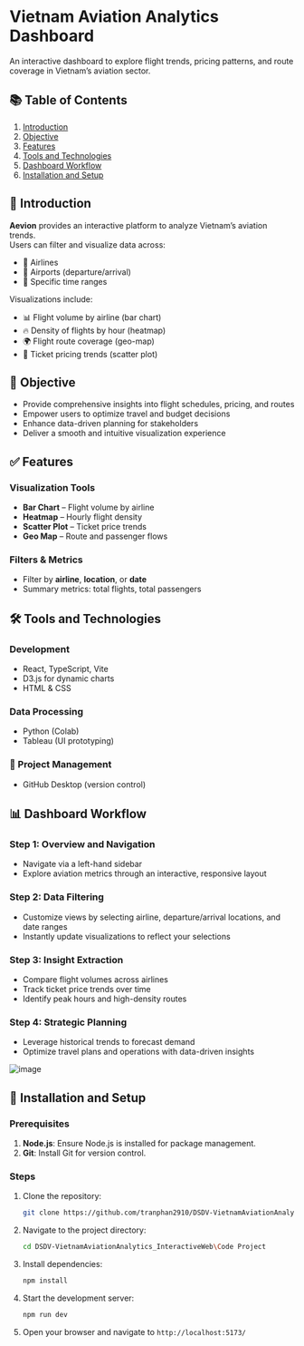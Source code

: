 # Vietnam Aviation Analytics Dashboard

An interactive dashboard to explore flight trends, pricing patterns, and route coverage in Vietnam’s aviation sector.

## 📚 Table of Contents

1. [Introduction](#introduction)
2. [Objective](#objective)
3. [Features](#features)
4. [Tools and Technologies](#tools-and-technologies)
5. [Dashboard Workflow](#dashboard-workflow)
6. [Installation and Setup](#installation-and-setup)

## 🚀 Introduction <a name="introduction"></a>

**Aevion** provides an interactive platform to analyze Vietnam’s aviation trends.  
Users can filter and visualize data across:

- 📍 Airlines
- 📍 Airports (departure/arrival)
- 📍 Specific time ranges

Visualizations include:

- 📊 Flight volume by airline (bar chart)
- 🔥 Density of flights by hour (heatmap)
- 🌍 Flight route coverage (geo-map)
- 💸 Ticket pricing trends (scatter plot)

## 📌 Objective <a name="objective"></a>

- Provide comprehensive insights into flight schedules, pricing, and routes
- Empower users to optimize travel and budget decisions
- Enhance data-driven planning for stakeholders
- Deliver a smooth and intuitive visualization experience

## ✅ Features <a name="features"></a>

### Visualization Tools
- **Bar Chart** – Flight volume by airline  
- **Heatmap** – Hourly flight density  
- **Scatter Plot** – Ticket price trends  
- **Geo Map** – Route and passenger flows  

### Filters & Metrics
- Filter by **airline**, **location**, or **date**
- Summary metrics: total flights, total passengers

## 🛠️ Tools and Technologies <a name="tools-and-technologies"></a>

### Development
- React, TypeScript, Vite
- D3.js for dynamic charts
- HTML & CSS

### Data Processing
- Python (Colab)
- Tableau (UI prototyping)

### 🔧 Project Management
- GitHub Desktop (version control)

## 📊 Dashboard Workflow <a name="dashboard-workflow"></a>

### Step 1: Overview and Navigation
- Navigate via a left-hand sidebar
- Explore aviation metrics through an interactive, responsive layout

### Step 2: Data Filtering
- Customize views by selecting airline, departure/arrival locations, and date ranges
- Instantly update visualizations to reflect your selections

### Step 3: Insight Extraction
- Compare flight volumes across airlines
- Track ticket price trends over time
- Identify peak hours and high-density routes

### Step 4: Strategic Planning
- Leverage historical trends to forecast demand
- Optimize travel plans and operations with data-driven insights

![image](https://github.com/user-attachments/assets/64b3e99f-ccd3-46de-bb4d-f5736ffbd2ab)

## 🚀 Installation and Setup <a name="installation-and-setup"></a>

### Prerequisites
1. **Node.js**: Ensure Node.js is installed for package management.
2. **Git**: Install Git for version control.

### Steps
1. Clone the repository:
   ```bash
   git clone https://github.com/tranphan2910/DSDV-VietnamAviationAnalytics-Web.git
   ```
2. Navigate to the project directory:
   ```bash
   cd DSDV-VietnamAviationAnalytics_InteractiveWeb\Code Project
   ```
3. Install dependencies:
   ```bash
   npm install
   ```
4. Start the development server:
   ```bash
   npm run dev
   ```
5. Open your browser and navigate to `http://localhost:5173/`
